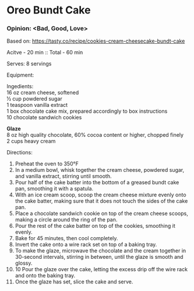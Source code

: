 # Oreo Bundt Cake
### Opinion: <Bad, Good, Love>

Based on: https://tasty.co/recipe/cookies-cream-cheesecake-bundt-cake  

Acitve - 20 min :: Total - 60 min  

Serves: 8 servings  

Equipment:

Ingedients:  
16 oz cream cheese, softened  
1⁄2 cup powdered sugar  
1 teaspoon vanilla extract  
1 box chocolate cake mix, prepared accordingly to box instructions  
10 chocolate sandwich cookies  

__Glaze__  
8 oz high quality chocolate, 60% cocoa content or higher, chopped finely  
2 cups heavy cream  

Directions:  
1. Preheat the oven to 350°F
2. In a medium bowl, whisk together the cream cheese, powdered sugar, and vanilla extract, stirring until smooth.
3. Pour half of the cake batter into the bottom of a greased bundt cake pan, smoothing it with a spatula.
4. With an ice cream scoop, scoop the cream cheese mixture evenly onto the cake batter, making sure that it does not touch the sides of the cake pan.
5. Place a chocolate sandwich cookie on top of the cream cheese scoops, making a circle around the ring of the pan.
6.  Pour the rest of the cake batter on top of the cookies, smoothing it evenly.
7.  Bake for 45 minutes, then cool completely.
8.  Invert the cake onto a wire rack set on top of a baking tray.
9.  To make the glaze, microwave the chocolate and the cream together in 30-second intervals, stirring in between, until the glaze is smooth and glossy.
10. 10 Pour the glaze over the cake, letting the excess drip off the wire rack and onto the baking tray.
11.  Once the glaze has set, slice the cake and serve.
